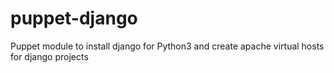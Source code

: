 # puppet-django
Puppet module to install django for Python3 and create apache virtual hosts for django projects
